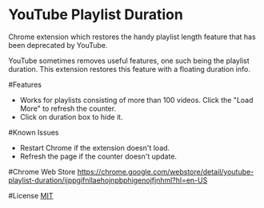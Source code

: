 # YouTube Playlist Duration
Chrome extension which restores the handy playlist length feature that has been deprecated by YouTube.

YouTube sometimes removes useful features, one such being the playlist duration. This extension restores this feature with a floating duration info.

#Features
<ul>
<li>Works for playlists consisting of more than 100 videos. Click the "Load More" to refresh the counter.</li>
<li>Click on duration box to hide it.</li>
</ul>

#Known Issues
<ul>
<li>
Restart Chrome if the extension doesn't load.</li>
<li>Refresh the page if the counter doesn't update.</li>
</ul>

#Chrome Web Store
https://chrome.google.com/webstore/detail/youtube-playlist-duration/ijppgifnllaehojnpbphigenojfjnhml?hl=en-US

#License
<a href="https://github.com/sridhama/YouTube-Playlist-Duration/blob/master/LICENSE">MIT</a>
